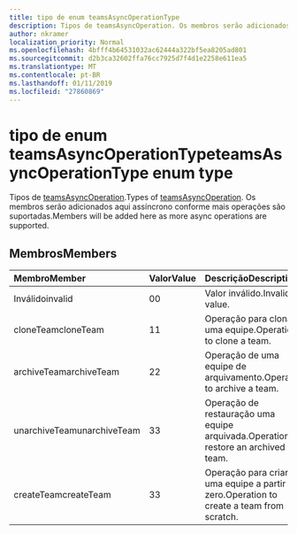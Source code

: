 ```yaml
---
title: tipo de enum teamsAsyncOperationType
description: Tipos de teamsAsyncOperation. Os membros serão adicionados aqui assíncrono conforme mais operações são suportadas.
author: nkramer
localization_priority: Normal
ms.openlocfilehash: 4bfff4b64531032ac62444a322bf5ea8205ad801
ms.sourcegitcommit: d2b3ca32602ffa76cc7925d7f4d1e2258e611ea5
ms.translationtype: MT
ms.contentlocale: pt-BR
ms.lasthandoff: 01/11/2019
ms.locfileid: "27860869"
---
```

# <a name="teamsasyncoperationtype-enum-type"></a><span data-ttu-id="d968e-104">tipo de enum teamsAsyncOperationType</span><span class="sxs-lookup"><span data-stu-id="d968e-104">teamsAsyncOperationType enum type</span></span>



<span data-ttu-id="d968e-105">Tipos de [teamsAsyncOperation](teamsasyncoperation.md).</span><span class="sxs-lookup"><span data-stu-id="d968e-105">Types of [teamsAsyncOperation](teamsasyncoperation.md).</span></span> <span data-ttu-id="d968e-106">Os membros serão adicionados aqui assíncrono conforme mais operações são suportadas.</span><span class="sxs-lookup"><span data-stu-id="d968e-106">Members will be added here as more async operations are supported.</span></span>

## <a name="members"></a><span data-ttu-id="d968e-107">Membros</span><span class="sxs-lookup"><span data-stu-id="d968e-107">Members</span></span>

| <span data-ttu-id="d968e-108">Membro</span><span class="sxs-lookup"><span data-stu-id="d968e-108">Member</span></span> | <span data-ttu-id="d968e-109">Valor</span><span class="sxs-lookup"><span data-stu-id="d968e-109">Value</span></span>| <span data-ttu-id="d968e-110">Descrição</span><span class="sxs-lookup"><span data-stu-id="d968e-110">Description</span></span> |
|:---------------|:--------|:----------|
|<span data-ttu-id="d968e-111">Inválido</span><span class="sxs-lookup"><span data-stu-id="d968e-111">invalid</span></span>|<span data-ttu-id="d968e-112">0</span><span class="sxs-lookup"><span data-stu-id="d968e-112">0</span></span>|<span data-ttu-id="d968e-113">Valor inválido.</span><span class="sxs-lookup"><span data-stu-id="d968e-113">Invalid value.</span></span>|
|<span data-ttu-id="d968e-114">cloneTeam</span><span class="sxs-lookup"><span data-stu-id="d968e-114">cloneTeam</span></span>|<span data-ttu-id="d968e-115">1</span><span class="sxs-lookup"><span data-stu-id="d968e-115">1</span></span>|<span data-ttu-id="d968e-116">Operação para clonar uma equipe.</span><span class="sxs-lookup"><span data-stu-id="d968e-116">Operation to clone a team.</span></span>|
|<span data-ttu-id="d968e-117">archiveTeam</span><span class="sxs-lookup"><span data-stu-id="d968e-117">archiveTeam</span></span>|<span data-ttu-id="d968e-118">2</span><span class="sxs-lookup"><span data-stu-id="d968e-118">2</span></span>|<span data-ttu-id="d968e-119">Operação de uma equipe de arquivamento.</span><span class="sxs-lookup"><span data-stu-id="d968e-119">Operation to archive a team.</span></span>|
|<span data-ttu-id="d968e-120">unarchiveTeam</span><span class="sxs-lookup"><span data-stu-id="d968e-120">unarchiveTeam</span></span>|<span data-ttu-id="d968e-121">3</span><span class="sxs-lookup"><span data-stu-id="d968e-121">3</span></span>|<span data-ttu-id="d968e-122">Operação de restauração uma equipe arquivada.</span><span class="sxs-lookup"><span data-stu-id="d968e-122">Operation to restore an archived team.</span></span>|
|<span data-ttu-id="d968e-123">createTeam</span><span class="sxs-lookup"><span data-stu-id="d968e-123">createTeam</span></span>|<span data-ttu-id="d968e-124">3</span><span class="sxs-lookup"><span data-stu-id="d968e-124">3</span></span>|<span data-ttu-id="d968e-125">Operação para criar uma equipe a partir do zero.</span><span class="sxs-lookup"><span data-stu-id="d968e-125">Operation to create a team from scratch.</span></span>|

